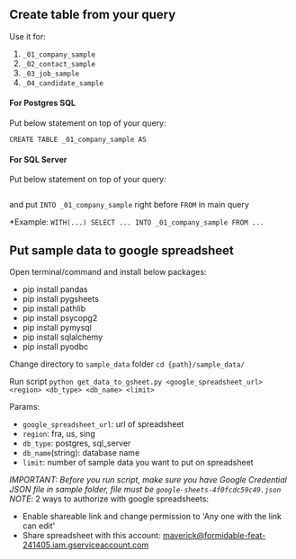 ## Create table from your query
Use it for:
1. `_01_company_sample`
2. `_02_contact_sample`
3. `_03_job_sample`
4. `_04_candidate_sample`

#### For Postgres SQL
Put below statement on top of your query:

```DROP TABLE IF EXISTS _01_company_sample;
CREATE TABLE _01_company_sample AS
```

#### For SQL Server
Put below statement on top of your query:
```DROP TABLE IF EXISTS _01_company_sample;
```

and put `INTO _01_company_sample` right before `FROM` in main query

*Example: 
    ```WITH(...)
    SELECT ...
    INTO _01_company_sample
    FROM ...
    ```

## Put sample data to google spreadsheet
Open terminal/command and install below packages:
+ pip install pandas
+ pip install pygsheets
+ pip install pathlib
+ pip install psycopg2
+ pip install pymysql
+ pip install sqlalchemy
+ pip install pyodbc

Change directory to `sample_data` folder
`cd {path}/sample_data/`

Run script
`python get_data_to_gsheet.py <google_spreadsheet_url> <region> <db_type> <db_name> <limit>`

Params:
+ `google_spreadsheet_url`: url of spreadsheet
+ `region`: fra, us, sing
+ `db_type`: postgres, sql_server
+ `db_name`(string): database name
+ `limit`: number of sample data you want to put on spreadsheet

*IMPORTANT: Before you run script, make sure you have Google Credential JSON file in sample folder, file must be `google-sheets-4f0fcdc59c49.json`*
*NOTE*:
2 ways to authorize with google spreadsheets:
+ Enable shareable link and change permission to 'Any one with the link can edit'
+ Share spreadsheet with this account: maverick@formidable-feat-241405.iam.gserviceaccount.com